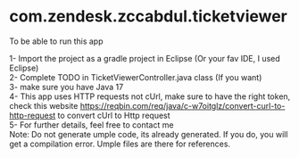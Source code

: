 # com.zendesk.zccabdul.ticketviewer

To be able to run this app

1- Import the project as a gradle project in Eclipse (Or your fav IDE, I used Eclipse)
<br />2- Complete TODO in TicketViewerController.java class (If you want)
<br />3- make sure you have Java 17
<br />4- This app uses HTTP requests not cUrl, make sure to have the right token, check this website https://reqbin.com/req/java/c-w7oitglz/convert-curl-to-http-request 
to convert cUrl to Http request
<br />5- For further details, feel free to contact me 
<br />Note: Do not generate umple code, its already generated. If you do, you will get a compilation error. Umple files are there for references.
